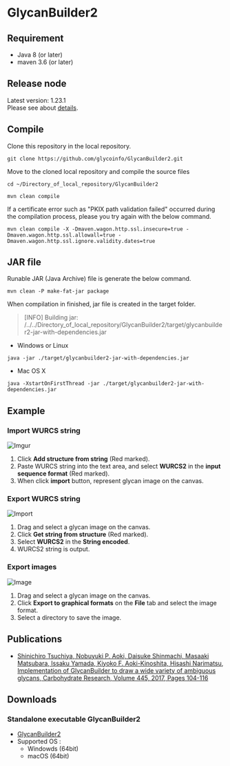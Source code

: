 # GlycanBuilder2
<!--
書いておくこと（書き終わったものは文頭に"*"を書いておく）

* 実行ファイルへのリンク（RINGSで公開されているもの, GLICで公開されているとのこと）
  64bitOSで実行することを想定して良さそう、32bitは考慮しない

* ビルドのやり方
* 実行ファイルの実行方法
* 論文の書誌情報
  マニュアルはどこかにあっただろうか？

* GUIの使用する場合の操作方法（必要最低限の操作は書いておいたほうがいいかもしれない）
* Import/Exportのやり方だけでも書いておく方がユーザビリティに富むと思われるが
-->

## Requirement
* Java 8 (or later)
* maven 3.6 (or later)

## Release node
Latest version: 1.23.1\
Please see about [details](CHANGELOG.md#1201-20221228).

## Compile
Clone this repository in the local repository.
```
git clone https://github.com/glycoinfo/GlycanBuilder2.git
```

Move to the cloned local repository and compile the source files
```
cd ~/Directory_of_local_repository/GlycanBuilder2
```
```
mvn clean compile
```

If a certificate error such as "PKIX path validation failed" occurred during the compilation process, please you try again with the below command.
```
mvn clean compile -X -Dmaven.wagon.http.ssl.insecure=true -Dmaven.wagon.http.ssl.allowall=true -Dmaven.wagon.http.ssl.ignore.validity.dates=true
```

## JAR file
Runable JAR (Java Archive) file is generate the below command.
```
mvn clean -P make-fat-jar package
```

When compilation in finished, jar file is created in the target folder.
>[INFO] Building jar: /../../Directory_of_local_repository/GlycanBuilder2/target/glycanbuilder2-jar-with-dependencies.jar

- Windows or Linux
```
java -jar ./target/glycanbuilder2-jar-with-dependencies.jar
```
- Mac OS X
```
java -XstartOnFirstThread -jar ./target/glycanbuilder2-jar-with-dependencies.jar
```
## Example

### Import WURCS string

![Imgur](https://i.imgur.com/6RcNetX.png)
1. Click **Add structure from string** (Red marked).
2. Paste WURCS string into the text area, and select **WURCS2** in the **input sequence format** (Red marked).
3. When click **import** button, represent glycan image on the canvas.

### Export WURCS string

![Import](https://i.imgur.com/6eQ1qkb.png)
1. Drag and select a glycan image on the canvas.
2. Click **Get string from structure** (Red marked).
3. Select **WURCS2** in the **String encoded**.
4. WURCS2 string is output.

### Export images

![Image](https://i.imgur.com/XXmnrdg.png)
1. Drag and select a glycan image on the canvas.
2. Click **Export to graphical formats** on the **File** tab and select the image format.
3. Select a directory to save the image.

## Publications
* [Shinichiro Tsuchiya, Nobuyuki P. Aoki, Daisuke Shinmachi, Masaaki Matsubara, Issaku Yamada, Kiyoko F. Aoki-Kinoshita, Hisashi Narimatsu,
Implementation of GlycanBuilder to draw a wide variety of ambiguous glycans, Carbohydrate Research, Volume 445, 2017, Pages 104-116](https://www.sciencedirect.com/science/article/pii/S0008621516305316)

## Downloads

### Standalone executable GlycanBuilder2
* [GlycanBuilder2](https://github.com/glycoinfo/Executable/tree/master/GlycanBuilder2)
* Supported OS : 
  * Windowds (64bit)
  * macOS (64bit)
